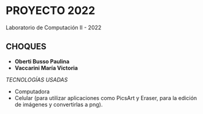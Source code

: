 # PROYECTO 2022
Laboratorio de Computación II - 2022

## CHOQUES

* **Oberti Busso Paulina** 
* **Vaccarini María Victoria** 

 _TECNOLOGÍAS USADAS_
 
* Computadora
* Celular (para utilizar aplicaciones como PicsArt y Eraser, para la edición de imágenes y convertirlas a png).

